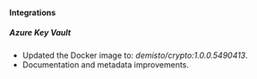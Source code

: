 
#### Integrations

##### Azure Key Vault

- Updated the Docker image to: *demisto/crypto:1.0.0.5490413*.
- Documentation and metadata improvements.
